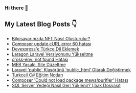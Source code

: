 ### Hi there 👋

## My Latest Blog Posts 👇
<!-- HASHNODE_BLOG:START -->
- [Bilgisayarınızda NFT Nasıl Oluşturulur?](https://tahsingokalp.dev//bilgisayarinizda-nft-nasil-olusturulur)
- [Composer update cURL error 60 hatası](https://tahsingokalp.dev//composer-update-curl-error-60-hatasi)
- [Devexpress'e Türkçe Dil Eklemek](https://tahsingokalp.dev//devexpresse-turkce-dil-eklemek)
- [Laragon Laravel Versiyonunu Yükseltme](https://tahsingokalp.dev//laragon-laravel-versiyonunu-yukseltme)
- [cross-env: not found Hatası](https://tahsingokalp.dev//cross-env-not-found-hatasi)
- [MEB Yasaklı Site Düzeltme](https://tahsingokalp.dev//meb-yasakli-site-duzeltme)
- [Laravel 'public' Klasörünü 'public_html' Olarak Değiştirmek](https://tahsingokalp.dev//laravel-public-klasorunu-publichtml-olarak-degistirmek)
- [Turkcell C# Eğitim Notları](https://tahsingokalp.dev//turkcell-c-egitim-notlari)
- [Composer 'Could not load package mews/purifier' Hatası](https://tahsingokalp.dev//composer-could-not-load-package-mewspurifier-hatasi)
- [SQL Server Yedeği Nasıl Geri Yüklenir? (.bak Dosyası)](https://tahsingokalp.dev//sql-server-yedegi-nasil-geri-yuklenir-bak-dosyasi)
<!-- HASHNODE_BLOG:END -->

<!--
**TahsinGokalp/TahsinGokalp** is a ✨ _special_ ✨ repository because its `README.md` (this file) appears on your GitHub profile.

Here are some ideas to get you started:

- 🔭 I’m currently working on ...
- 🌱 I’m currently learning ...
- 👯 I’m looking to collaborate on ...
- 🤔 I’m looking for help with ...
- 💬 Ask me about ...
- 📫 How to reach me: ...
- 😄 Pronouns: ...
- ⚡ Fun fact: ...
-->
